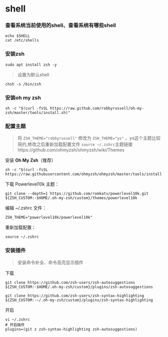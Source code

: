 # shell

### 查看系统当前使用的shell、查看系统有哪些shell

```shell
echo $SHELL
cat /etc/shells
```

### 安装zsh

```shell
sudo apt install zsh -y
```

> 设置为默认shell

```shell
chsh -s /bin/zsh
```

### 安装oh my zsh

```shell
sh -c "$(curl -fsSL https://raw.github.com/robbyrussell/oh-my-zsh/master/tools/install.sh)"
```

### 配置主题

> 将 `ZSH_THEME="robbyrussell"` 修改为 `ZSH_THEME="ys"` ，ys这个主题比较简约,修改之后重新加载配置文件 `source ~/.zshrc`主题链接https://github.com/ohmyzsh/ohmyzsh/wiki/Themes

安装 **Oh My Zsh**（推荐）

```
sh -c "$(curl -fsSL https://raw.githubusercontent.com/ohmyzsh/ohmyzsh/master/tools/install.sh)"
```

下载 Powerlevel10k 主题：

```
git clone --depth=1 https://github.com/romkatv/powerlevel10k.git ${ZSH_CUSTOM:-$HOME/.oh-my-zsh/custom}/themes/powerlevel10k
```

编辑 ~/.zshrc 文件：

```
ZSH_THEME="powerlevel10k/powerlevel10k"
```

重新加载配置：

```
source ~/.zshrc
```



### 安装插件

> 安装命令补全、命令高亮显示插件

下载

```shell
git clone https://github.com/zsh-users/zsh-autosuggestions ${ZSH_CUSTOM:-$HOME/.oh-my-zsh/custom}/plugins/zsh-autosuggestions

git clone https://github.com/zsh-users/zsh-syntax-highlighting ${ZSH_CUSTOM:-~/.oh-my-zsh/custom}/plugins/zsh-syntax-highlighting
```

开启

```shell
vi ~/.zshrc
# 开启插件
plugins=(git z zsh-syntax-highlighting zsh-autosuggestions)
```

